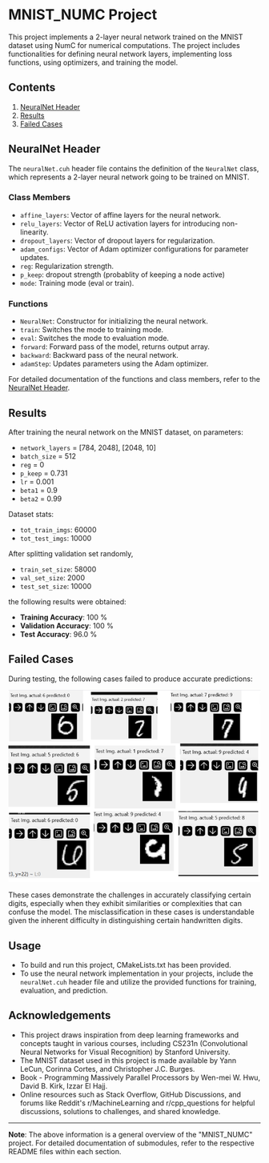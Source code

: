 # MNIST_NUMC Project

This project implements a 2-layer neural network trained on the MNIST dataset using NumC for numerical computations. The project includes functionalities for defining neural network layers, implementing loss functions, using optimizers, and training the model.

## Contents

1. [NeuralNet Header](#neuralnet-header)
2. [Results](#results)
3. [Failed Cases](#failed-cases)

## NeuralNet Header

The `neuralNet.cuh` header file contains the definition of the `NeuralNet` class, which represents a 2-layer neural network going to be trained on MNIST.

### Class Members

- `affine_layers`: Vector of affine layers for the neural network.
- `relu_layers`: Vector of ReLU activation layers for introducing non-linearity.
- `dropout_layers`: Vector of dropout layers for regularization.
- `adam_configs`: Vector of Adam optimizer configurations for parameter updates.
- `reg`: Regularization strength.
- `p_keep`: dropout strength (probablity of keeping a node active)
- `mode`: Training mode (eval or train).

### Functions

- `NeuralNet`: Constructor for initializing the neural network.
- `train`: Switches the mode to training mode.
- `eval`: Switches the mode to evaluation mode.
- `forward`: Forward pass of the model, returns output array.
- `backward`: Backward pass of the neural network.
- `adamStep`: Updates parameters using the Adam optimizer.

For detailed documentation of the functions and class members, refer to the [NeuralNet Header](./include/neuralNet.cuh).

## Results

After training the neural network on the MNIST dataset, on parameters:
- `network_layers` = [784, 2048], [2048, 10]
- `batch_size` = 512
- `reg` = 0 
- `p_keep` = 0.731
- `lr` = 0.001
- `beta1` = 0.9
- `beta2` = 0.99

Dataset stats:
- `tot_train_imgs`: 60000
- `tot_test_imgs`: 10000

After splitting validation set randomly,
- `train_set_size`: 58000
- `val_set_size`: 2000
- `test_set_size`: 10000


the following results were obtained:

- <b>Training Accuracy</b>: 100 %
- <b>Validation Accuracy</b>: 100 %
- <b>Test Accuracy</b>: 96.0 %

## Failed Cases

During testing, the following cases failed to produce accurate predictions:

![failed_cases](./failedCases/snapshot.png)

These cases demonstrate the challenges in accurately classifying certain digits, especially when they exhibit similarities or complexities that can confuse the model. The misclassification in these cases is understandable given the inherent difficulty in distinguishing certain handwritten digits.

## Usage
* To build and run this project, CMakeLists.txt has been provided.
* To use the neural network implementation in your projects, include the `neuralNet.cuh` header file and utilize the provided functions for training, evaluation, and prediction.

## Acknowledgements
* This project draws inspiration from deep learning frameworks and concepts taught in various courses, including CS231n (Convolutional Neural Networks for Visual Recognition) by Stanford University.
* The MNIST dataset used in this project is made available by Yann LeCun, Corinna Cortes, and Christopher J.C. Burges. 
* Book - Programming Massively Parallel Processors by Wen-mei W. Hwu, David B. Kirk, Izzar El Hajj.
* Online resources such as Stack Overflow, GitHub Discussions, and forums like Reddit's r/MachineLearning and r/cpp_questions for helpful discussions, solutions to challenges, and shared knowledge.
---

**Note**: The above information is a general overview of the "MNIST_NUMC" project. For detailed documentation of submodules, refer to the respective README files within each section.

